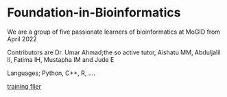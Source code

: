 # Foundation-in-Bioinformatics
We are a group of five passionate learners of bioinformatics at MoGID from April 2022

Contributors are Dr. Umar Ahmad;the so active tutor, Aishatu MM, Abduljalil II, Fatima IH, Mustapha IM and Jude E

Languages; Python, C++, R, ....

[training flier](https://user-images.githubusercontent.com/88286248/166825328-b3dd7743-ac63-41c2-9f70-bfe9df1d2616.png)


